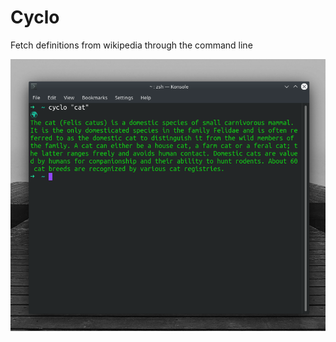 # Cyclo
Fetch definitions from wikipedia through the command line

![alt text](https://github.com/Icelain/Cyclo/raw/main/images/s.png)
